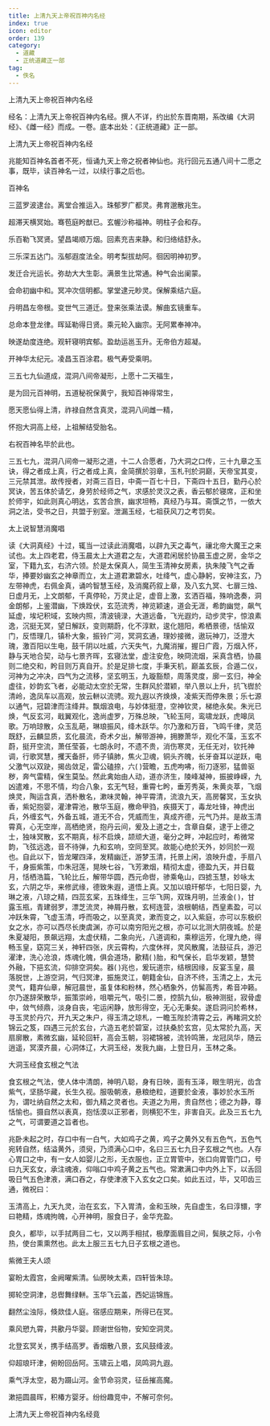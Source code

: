 ```yaml
---
title: 上清九天上帝祝百神内名经
index: true
icon: editor
order: 139
category:
  - 道藏
  - 正统道藏正一部
tag:
  - 佚名
---
```


上清九天上帝祝百神内名经  

经名：上清九天上帝祝百神内名经。撰人不详，约出於东晋南期，系改编《大洞经》、《雌一经》而成。一卷。底本出处：《正统道藏》正一部。  

上清九天上帝祝百神内名经  

兆能知百神名首者不死，恒诵九天上帝之祝者神仙也。兆行回元五通八间十二愿之事，既毕，读百神名一过，以续行事之后也。  

百神名  

三蓝罗波逮台。离堂合推运入。珠郁罗广都灵。弗育邈散兆生。  

超滞天横冥始。骞苞庭盻猷已。玄幄沙称福神。明柱子会和存。  

乐百勒飞冥贤。望昌竭顺万烟。回素充吉来静。和归络结舒永。  

三乐深五达门。泓郁遐度法全。明考梨拔劫阿。徊因明神初罗。  

发迁合光运长。弥劫大大生彰。满景生比常通。种气会出阑蒙。  

会命初幽中和。冥冲次信明都。掌堂逮元眇灵。保解乘结六庭。  

丹明昌左帝根。变世气三道迁。登来张乘法谟。解曲玄镜重车。  

总命本登龙律。晖延勒得日贤。乘元轮入幽宗。无阿累奉神冲。  

映遂劫度连绝。观轩寝明宾郁。盈劫运邕玉升。无帝伯方超凝。  

开神华太纪元。凌昌玉百涂君。极气寿受乘明。  

三五七九仙道成，混洞八间帝凝形，上愿十二天福生，  

是为回元百神明，五道秘祝保黄宁，我知百神得常生，  

愿天愿仙得上清，祚禄自然含真灵，混洞八间雌一精，  

怀抱大洞高上经，上祖解结受胎名。  

右祝百神名毕於此也。  

三五七九，混洞八间帝一凝形之道，十二人合愿者，乃大洞之口传，三十九章之玉诀，得之者成上真，行之者成上真，金简撰於羽章，玉札刊於洞巅，天帝宝其变，三元禁其泄。故传授者，对斋三百日，中斋一百七十日，下斋四十五日，勤丹心於冥诀，苦五体於请乞，身劳於经师之气，求感於灵汉之表，香云郁於寝席，正和坐於师宇，如此则真心明达，玄苦合旅，幽求坦畅，真经乃与耳。斋馔之节，一依大洞之法，受书之日，共盟于别室。泄漏玉经，七祖获风刀之考罚矣。  

太上说智慧消魔唱  

读《大洞真经》十过，辄当一过读此消魔唱，以辟九天之毒气，禳北帝大魔王之来试也。太上四老君，侍玉晨太上大道君之左，大道君闲居於协晨玉虚之房，金华之室，下籍九玄，右济六领。於是太保真人，简生玉清神女房素，执朱陵飞气之香华，捧要妙幽玄之神章而立，太上道君漱碧水，吐绛气，虚心静躬，安神注玄，乃左带神虎，右佩金真，诵吟智慧玉经，及消魔药叙上章，及八玄九冥、七扉三烛、日虚月无，上文朗郁，千真停轮，万灵止足，虚音上激，玄洒百福，殊响逸奏，洞金朗郁，上鉴潜幽，下焕跧伏，玄范流秀，神览颖速，道会无涯，希韵幽觉，飙气延虚，埃圮积域，玄映内照，清波镜渌，大道远备，飞光遐灼，动步灵宇，惊浪素逸，沉挺无冥，望日解跃，变则期蔚，化不淳默，逡化翘阳，希栖景德，恬愉双门，反悟理几，镇朴大象，振铃广河，冥洞玄通，理妙接微，遨玩神刀，泛澄大瑰，激百阳以生电，鼓千阴以吐威，六天失气，九魔消摧，握日广霞，万烟入怀，静与天地合契，动与七景齐晖，玄寝法堂，虚注安危，映冏流烟，采真含栖，协晨则二绝交和，盻目则万真自开。於是足排七度，手秉天机，巅盖玄辰，合遁二仪，河神为之冲决，四气为之流移，坚玄明玉，九璇豁颓，周落灵度，廓一玄归，神全虚往，妙韵玄飞者，必能动太空於无常，生群风於潜颖，举八景以上升，抗飞辔於清岭，逸凤车以高观，放云軿以流骋。观九遐以齐焕焕，凌紫天而停朱景；乐七源以通气，冠碧津而注绛井。飘烟浪电，与妙体挺澄，空神钦灵，梯绝永矣。朱光已焕，气反玄河，戢翼观化，逸尚虚罗，万殊总映，飞轮玉阿，鸾啸龙跃，虎嗥凤歌。万响琼散，众玉乱葩，琳琅振风，绛木跃华。尔乃激和万音，飞鸣千律，灵范既舒，云麟显质，玄化晨流，奇术夕出，解带游神，拥滕萧华，观化不藻，玉玄不蔚，挺开空流，萧任莹荟，七朗永时，不遗不贵，消伤寒灵，无任无对，钦托神调，行歌冥慧，攫天备肝，师子镇肺，焦火卫魂，铜头齐魄，长牙奋耳以逆跃，电父激气以双趹，揭齿敛足，雷公磕捺，六( )营瞻，五虎呴咈，衔刀逐邪，猛兽驱秽，奔气雷精，保生莫坠。然此禽始由人动，道亦济生，陵峰凝神，振披峥嵘，九凶遣难，不思不情，均合八象，玄无气轻，重霄七盻，垂芳秀英，朱黄炎萃，飞烟焕灵，陶运含真，洒朴散名，漱味灵翰，神平霄清，流浪九天，高房馨冥，玉女执香，紫妃抱婴，灌津霄池，散华玉庭，檄命甲驺，疾摄天丁，毒龙吐锋，神虎出兵，外缠玄气，外备五城，道无不合，凭威而生，真成齐德，元气乃并。是故玉清霄真，心无空岸，高栖绝贤，抱丹云间，爰及上道之士，含章自粲，逮于上德之士，独味冥散，玄不期真，标不启焕，颉顽大道，毫分之畔，冲起应时，希微常韵，飞弦远逸，音不待弹，九和玄响，空同至冥。故能心绝於天外，妙同於一观也。自此以下，皆龙曜四泽，发精幽迁，游梦玉清，托景上闲，浪映升虚，手扇八千，身振紫策，巾朱冠莲，晃映七谷，飞芳漱烟，精彻太虚，德盈九天，并日载月，恬栖浩篇，飞轮比丘，解带华圆，西元命辔，骖乘龟山，四摅玉慧，妙咏太玄，六阴之华，来修武缘，德致朱遐，道悟上真。又加以琅玕郁华，七阳日婴，九琳之液，八琼之精，四蕊玄桨，五珠绛生，三华飞网，双珠月明，兰液金( )，甘露玉瓶，青建弱罗，漂芝流灵，神屑丹散，玄柯连营，浪根朝结，西皇素盈，可以冲跃朱霄，飞虚玉清，呼而吸之，以至真灵，漱而变之，以入紫庭，亦可以东极织女之水，亦可以西尽长庚虞渊，亦可以南穷阳光之根，亦可以北测大阴夜城。於是朱夏凝阳，景飙远翔，太虚伏精，二象向光，八道调和，乘穆运芳，化理九绝，得畅玉皇，窈窕三关，神轩四张，庆云霄构，六度休祥，灵风散魔，法鼓征兵，游汜濯津，洗心沧浪，炼魂化魄，俱会道场，歠精( )胎，和气保长，启华发颖，慧赞外融，下挹玄流，仰排空洞矣。器( )兆也，爰玩道宗，结根因缘，反宴玉皇，晨落脱世，上游空洞，气归冥津，振施灵江，朝籍金仙，自济不终，玉清之上，太元灵气，籍弃仙章，解冠晨世，虽复体和粉林，然心栖象外，仿髴高秀，希音冲籁。尔乃遂辞荣散华，振策崇岭，咀嚼元气，吸引二景，控鹄九仙，极神测挺，寂骨虚中，敛气倾鼎，淡身自丧，宅运闲静，放形得空，无心无秉矣。遂启洞问於希林，寻玉灵於丹穴，开九天之朱户，得玉清之琼札，一瞻玉陛於清霄之云，再睹洞文於锦云之笈，四遇三元於玄台，六造五老於碧室，过扶桑於玄宫，见太常於九高，天扇廓散，素微玄幽，延轮回轩，高会玉朝，羽裙锦被，流铃鸣箫，龙冠凤华，随云逍遥，冥漠齐晨，心洞体辽，大洞玉经，发我九幽，上登日月，玉林之条。  

大洞玉经食玄根之气法  

食玄根之气法，使人体中清朗，神明八聪，身有日映，面有玉泽，眼生明光，齿含紫气，坚肠华藏，长生久视。服吸朝液，悬粮绝粒，道要於金液，事妙於水玉所为，谓吐纳自然之太和，御九精之灵者也。夫道之为用，贵自然也；德之为静，尊恬愉也。摄自然以表真，抱恬漠以正邪者，则横犯不生，非害自灭。此及三五七九之气，可谓要道之旨者也。  

兆卧未起之时，存口中有一白气，大如鸡子之黄，鸡子之黄外又有五色气，五色气宛转自然，结溢黄外，须臾，乃须满心口中，名曰三五七九日子玄根之气也。人存心胃口之中，有一女人如婴儿之形，无衣服也，正立胃管中，张口向胃管门口，号曰九天玄女，承注魂液，仰嗡口中鸡子黄之五气也。常漱满口中内外上下，以舌回吸日气五色津液，满口吞之，存使津液下入玄女之口矣。如此五过，毕，又叩齿三通，微祝曰：  

玉清高上，九天九灵，治在玄玄，下入胃清，金和玉映，先自虚生，名曰淳镮，字曰艳精，炼魂拘魄，心开神明，服食日子，金华充盈。  

良久，都毕，以手拭两目二七，又以两手相拭，极摩面眉目之间，鬓肤之际，小令热，使台熏熏然也。此太上服三五七九日子玄根之道也。  

紫微王夫人颂  

宴盼太霞宫，金阙曜紫清。仙房映太素，四轩皆朱琼。  

掷轮空洞津，总辔舞绿軿。玉华飞云盖，西妃运锦旌。  

翻然尘浊际，倏欻佳人庭。宿感应期来，所得已在冥。  

乘风愬九霄，共歠丹华婴。顾谢世俗物，安知空洞灵。  

北登玄冥关，携手结高罗。香烟散八景，玄风鼓绛波。  

仰超琅玕津，俯盼回岳阿。玉啸云上唱，凤鸣洞九遐。  

乘气浮太空，曷为蹑山河。金节命羽灵，征岳摧高魔。  

漱挹圆晨晖，积椿方婴牙。纷纷趣竞中，不解可奈何。  

上清九天上帝祝百神内名经竟  
